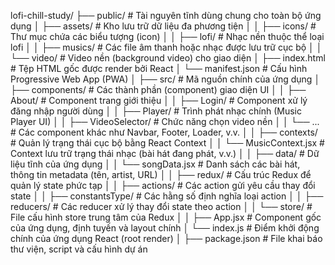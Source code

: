 lofi-chill-study/
├── public/                     # Tài nguyên tĩnh dùng chung cho toàn bộ ứng dụng
│   ├── assets/                 # Kho lưu trữ dữ liệu đa phương tiện
│   │   ├── icons/              # Thư mục chứa các biểu tượng (icon)
│   │   ├── lofi/               # Nhạc nền thuộc thể loại lofi
│   │   ├── musics/            # Các file âm thanh hoặc nhạc được lưu trữ cục bộ
│   │   └── video/             # Video nền (background video) cho giao diện
│   ├── index.html              # Tệp HTML gốc được render bởi React
│   └── manifest.json           # Cấu hình Progressive Web App (PWA)
│
├── src/                        # Mã nguồn chính của ứng dụng
│   ├── components/             # Các thành phần (component) giao diện UI
│   │   ├── About/              # Component trang giới thiệu
│   │   ├── Login/              # Component xử lý đăng nhập người dùng
│   │   ├── Player/             # Trình phát nhạc chính (Music Player UI)
│   │   ├── VideoSelector/      # Chức năng chọn video nền
│   │   └── ...                 # Các component khác như Navbar, Footer, Loader, v.v.
│
│   ├── contexts/               # Quản lý trạng thái cục bộ bằng React Context
│   │   └── MusicContext.jsx    # Context lưu trữ trạng thái nhạc (bài hát đang phát, v.v.)
│
│   ├── data/                   # Dữ liệu tĩnh của ứng dụng
│   │   └── songData.jsx        # Danh sách các bài hát, thông tin metadata (tên, artist, URL)
│
│   ├── redux/                  # Cấu trúc Redux để quản lý state phức tạp
│   │   ├── actions/            # Các action gửi yêu cầu thay đổi state
│   │   ├── constantsType/      # Các hằng số định nghĩa loại action
│   │   ├── reducers/           # Các reducer xử lý thay đổi state theo action
│   │   └── store/              # File cấu hình store trung tâm của Redux
│
│   ├── App.jsx                 # Component gốc của ứng dụng, định tuyến và layout chính
│   └── index.js                # Điểm khởi động chính của ứng dụng React (root render)
│
├── package.json                # File khai báo thư viện, script và cấu hình dự án
